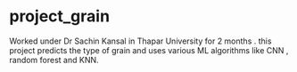 # project_grain
Worked under Dr Sachin Kansal in Thapar University for 2 months . this project predicts the type of grain and uses various ML algorithms like CNN , random forest and KNN.
